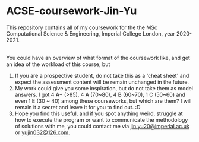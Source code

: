 # ACSE-coursework-Jin-Yu

This repository contains all of my coursework for the the MSc Computational Science & Engineering, Imperial College London, year 2020-2021.
<br>
<br>

You could have an overview of what format of the coursework like, and get an idea of the workload of this course, but 
1. If you are a prospective student, do not take this as a 'cheat sheet' and expect the assessment content will be remain unchanged in the future.
2. My work could give you some inspiration, but do not take them as model answers. I got 4 A+ (>85), 4 A (70~80), 4 B (60~70), 1 C (50~60) and even 1 E (30 ~ 40)
among these courseworks, but which are them? I will remain it a secret and leave it for you to find out. :D 
3. Hope you find this useful, and if you spot anything weird, struggle at how to execute the program or want to communicate the methodology of solutions with me,
you could contact me via jin.yu20@imperial.ac.uk or yujin032@126.com.
